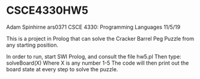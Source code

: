 # CSCE4330HW5

Adam Spinhirne
ars0371
CSCE 4330: Programming Languages
11/5/19

This is a project in Prolog that can solve the Cracker Barrel Peg Puzzle from any starting position.

In order to run, start SWI Prolog, and consult the file hw5.pl
Then type: solveBoard(X)
Where X is any number 1-5
The code will then print out the board state at every step to solve the puzzle.

